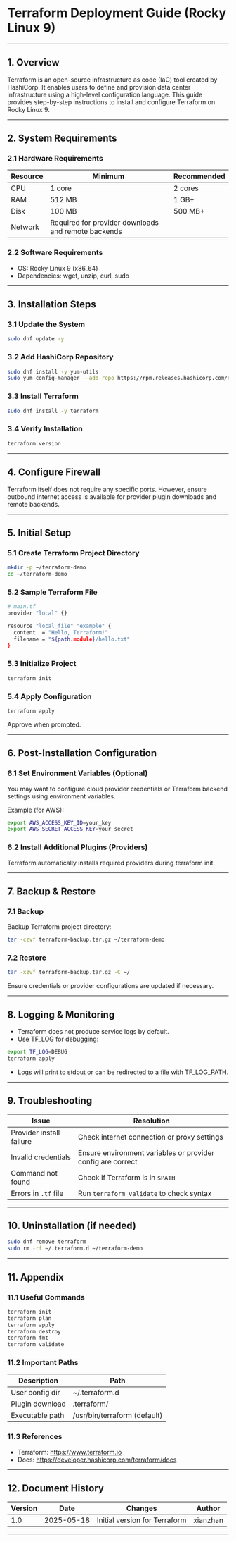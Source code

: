 # Terraform Deployment Guide (Rocky Linux 9)

---

## 1. Overview

Terraform is an open-source infrastructure as code (IaC) tool created by HashiCorp. It enables users to define and provision data center infrastructure using a high-level configuration language. This guide provides step-by-step instructions to install and configure Terraform on Rocky Linux 9.

---

## 2. System Requirements

### 2.1 Hardware Requirements

| Resource | Minimum                                             | Recommended |
| -------- | --------------------------------------------------- | ----------- |
| CPU      | 1 core                                              | 2 cores     |
| RAM      | 512 MB                                              | 1 GB+       |
| Disk     | 100 MB                                              | 500 MB+     |
| Network  | Required for provider downloads and remote backends |             |

### 2.2 Software Requirements

- OS: Rocky Linux 9 (x86_64)
- Dependencies: wget, unzip, curl, sudo

---

## 3. Installation Steps 

### 3.1 Update the System

```bash
sudo dnf update -y
```

### 3.2 Add HashiCorp Repository

```bash
sudo dnf install -y yum-utils
sudo yum-config-manager --add-repo https://rpm.releases.hashicorp.com/RHEL/hashicorp.repo
```

### 3.3 Install Terraform

```bash
sudo dnf install -y terraform
```

### 3.4 Verify Installation

```bash
terraform version
```

---

## 4. Configure Firewall

Terraform itself does not require any specific ports. However, ensure outbound internet access is available for provider plugin downloads and remote backends.

---

## 5. Initial Setup

### 5.1 Create Terraform Project Directory

```bash
mkdir -p ~/terraform-demo
cd ~/terraform-demo
```

### 5.2 Sample Terraform File

```bash
# main.tf
provider "local" {}

resource "local_file" "example" {
  content  = "Hello, Terraform!"
  filename = "${path.module}/hello.txt"
}
```

### 5.3 Initialize Project

```bash
terraform init
```

### 5.4 Apply Configuration

```bash
terraform apply
```
Approve when prompted.

---

## 6. Post-Installation Configuration

### 6.1 Set Environment Variables (Optional)

You may want to configure cloud provider credentials or Terraform backend settings using environment variables.

Example (for AWS):
```bash
export AWS_ACCESS_KEY_ID=your_key
export AWS_SECRET_ACCESS_KEY=your_secret
```

### 6.2 Install Additional Plugins (Providers)

Terraform automatically installs required providers during terraform init.

---

## 7. Backup & Restore

### 7.1 Backup

Backup Terraform project directory:
```bash
tar -czvf terraform-backup.tar.gz ~/terraform-demo
```

### 7.2 Restore

```bash
tar -xzvf terraform-backup.tar.gz -C ~/
```
Ensure credentials or provider configurations are updated if necessary.

---

## 8. Logging & Monitoring

- Terraform does not produce service logs by default.
- Use TF_LOG for debugging:
```bash
export TF_LOG=DEBUG
terraform apply
```
- Logs will print to stdout or can be redirected to a file with TF_LOG_PATH.

---

## 9. Troubleshooting

| Issue                    | Resolution                                                  |
| ------------------------ | ----------------------------------------------------------- |
| Provider install failure | Check internet connection or proxy settings                 |
| Invalid credentials      | Ensure environment variables or provider config are correct |
| Command not found        | Check if Terraform is in `$PATH`                            |
| Errors in `.tf` file     | Run `terraform validate` to check syntax                    |

---

## 10. Uninstallation (if needed)

```bash
sudo dnf remove terraform
sudo rm -rf ~/.terraform.d ~/terraform-demo
```

---

## 11. Appendix

### 11.1 Useful Commands

```bash
terraform init
terraform plan
terraform apply
terraform destroy
terraform fmt
terraform validate
```

### 11.2 Important Paths

| Description     | Path                         |
| --------------- | ---------------------------- |
| User config dir | \~/.terraform.d              |
| Plugin download | .terraform/                  |
| Executable path | /usr/bin/terraform (default) |

### 11.3 References

- Terraform: https://www.terraform.io
- Docs: https://developer.hashicorp.com/terraform/docs

---

## 12. Document History

| Version | Date       | Changes                       | Author   |
| ------- | ---------- | ----------------------------- | -------- |
| 1.0     | 2025-05-18 | Initial version for Terraform | xianzhan |

---
